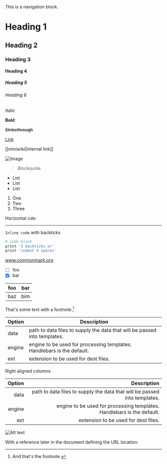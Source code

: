 <nav>
This is a navigation block.
</nav>

# Heading 1
## Heading 2
### Heading 3
#### Heading 4
##### Heading 5
###### Heading 6

*Italic*

**Bold**

~~Strikethrough~~

[Link](http://a.com)

[[miniwiki|Internal link]]

![Image](https://commonmark.org/help/images/favicon.png)

> Blockquote

* List
* List
* List

1. One
2. Two
3. Three

Horizontal rule:

---

`Inline code` with backticks

```sh
# code block
print '3 backticks or'
print 'indent 4 spaces'
```

www.commonmark.org

- [ ] foo
- [x] bar

| foo | bar |
| --- | --- |
| baz | bim |

That's some text with a footnote.[^1]

[^1]: And that's the footnote.

| Option | Description |
| ------ | ----------- |
| data   | path to data files to supply the data that will be passed into templates. |
| engine | engine to be used for processing templates. Handlebars is the default. |
| ext    | extension to be used for dest files. |

Right aligned columns

| Option | Description |
| ------:| -----------:|
| data   | path to data files to supply the data that will be passed into templates. |
| engine | engine to be used for processing templates. Handlebars is the default. |
| ext    | extension to be used for dest files. |


![Alt text][id]

With a reference later in the document defining the URL location:

[id]: https://octodex.github.com/images/dojocat.jpg  "The Dojocat"

